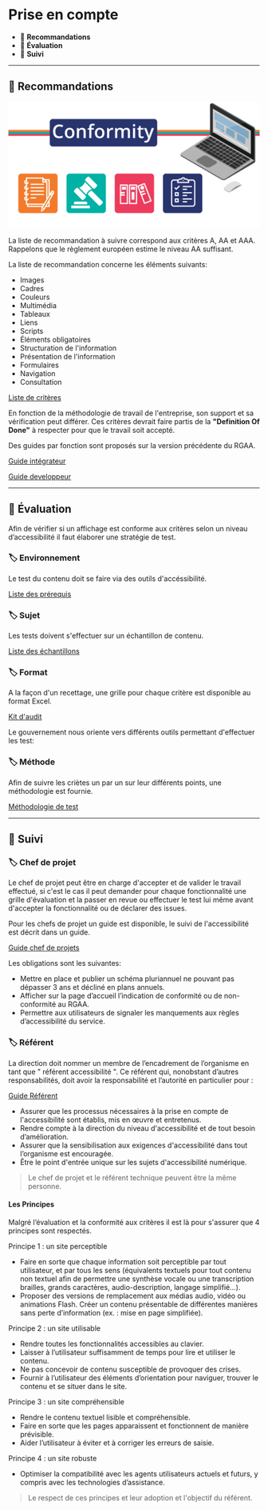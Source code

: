 # Prise en compte

*  🔖 **Recommandations**
*  🔖 **Évaluation**
*  🔖 **Suivi**

___

## 📑 Recommandations

![image](https://raw.githubusercontent.com/seeren-training/RGAA/master/wiki/resources/conformity.jpg)

La liste de recommandation à suivre correspond aux critères A, AA et AAA. Rappelons que le règlement européen estime le niveau AA suffisant.

La liste de recommandation concerne les éléments suivants:

* Images
* Cadres
* Couleurs
* Multimédia
* Tableaux
* Liens
* Scripts
* Éléments obligatoires
* Structuration de l'information
* Présentation de l'information
* Formulaires
* Navigation
* Consultation

[Liste de critères](https://www.numerique.gouv.fr/publications/rgaa-accessibilite/methode-rgaa/criteres/#contenu)

En fonction de la méthodologie de travail de l'entreprise, son support et sa vérification peut différer. Ces critères devrait faire partis de la **"Definition Of Done"** à respecter pour que le travail soit accepté.

Des guides par fonction sont proposés sur la version précédente du RGAA.

[Guide intégrateur](https://disic.github.io/guide-integrateur/)

[Guide developpeur](https://disic.github.io/guide-developpeur/)

___

## 📑 Évaluation

Afin de vérifier si un affichage est conforme aux critères selon un niveau d’accessibilité il faut élaborer une stratégie de test. 

### 🏷️ **Environnement**

Le test du contenu doit se faire via des outils d'accéssibilité.

[Liste des prérequis](https://www.numerique.gouv.fr/publications/rgaa-accessibilite/methode-rgaa/environnement/#contenu)

### 🏷️ **Sujet**

Les tests doivent s'effectuer sur un échantillon de contenu.

[Liste des échantillons](https://www.numerique.gouv.fr/publications/rgaa-accessibilite/obligations/#%C3%89chantillon)

### 🏷️ **Format**

A la façon d'un recettage, une grille pour chaque critère est disponible au format Excel. 

[Kit d'audit](https://www.numerique.gouv.fr/publications/rgaa-accessibilite/kit/#contenu)

Le gouvernement nous oriente vers différents outils permettant d'effectuer les test: 

### 🏷️ **Méthode**

Afin de suivre les criètes un par un sur leur différents points, une méthodologie est fournie.

[Méthodologie de test](https://www.numerique.gouv.fr/publications/rgaa-accessibilite/methodologie-test/)

___

## 📑 Suivi

### 🏷️ **Chef de projet**

Le chef de projet peut être en charge d'accepter et de valider le travail effectué, si c'est le cas il peut demander pour chaque fonctionnalité une grille d'évaluation et la passer en revue ou effectuer le test lui même avant d'accepter la fonctionnalité ou de déclarer des issues.

Pour les chefs de projet un guide est disponible, le suivi de l'accessibilité est décrit dans un guide.

[Guide chef de projets](https://disic.github.io/guide-chef_projets/)

Les obligations sont les suivantes:

* Mettre en place et publier un schéma pluriannuel ne pouvant pas dépasser 3 ans et décliné en plans annuels.
* Afficher sur la page d’accueil l’indication de conformité ou de non-conformité au RGAA.
* Permettre aux utilisateurs de signaler les manquements aux règles d’accessibilité du service.

### 🏷️ **Référent**

La direction doit nommer un membre de l’encadrement de l’organisme en tant que " référent accessibilité ". Ce référent qui, nonobstant d’autres responsabilités, doit avoir la responsabilité et l’autorité en particulier pour :

[Guide Référent](https://references.modernisation.gouv.fr/4223-designation-dun-referent-accessibilite-0)

* Assurer que les processus nécessaires à la prise en compte de l'accessibilité sont établis, mis en œuvre et entretenus.
* Rendre compte à la direction du niveau d'accessibilité et de tout besoin d’amélioration.
* Assurer que la sensibilisation aux exigences d'accessibilité dans tout l’organisme est encouragée.
* Être le point d'entrée unique sur les sujets d'accessibilité numérique.

> Le chef de projet et le référent technique peuvent être la même personne.

#### **Les Principes**

Malgré l’évaluation et la conformité aux critères il est là pour s'assurer que 4 principes sont respectés.

Principe 1 : un site perceptible

* Faire en sorte que chaque information soit perceptible par tout utilisateur, et par tous les sens (équivalents textuels pour tout contenu non textuel afin de permettre une synthèse vocale ou une transcription brailles, grands caractères, audio-description, langage simplifié…).
* Proposer des versions de remplacement aux médias audio, vidéo ou animations Flash. Créer un contenu présentable de différentes manières sans perte d’information (ex. : mise en page simplifiée).

Principe 2 : un site utilisable

* Rendre toutes les fonctionnalités accessibles au clavier.
* Laisser à l’utilisateur suffisamment de temps pour lire et utiliser le contenu.
* Ne pas concevoir de contenu susceptible de provoquer des crises.
* Fournir à l’utilisateur des éléments d’orientation pour naviguer, trouver le contenu et se situer dans le site.

Principe 3 : un site compréhensible

* Rendre le contenu textuel lisible et compréhensible.
* Faire en sorte que les pages apparaissent et fonctionnent de manière prévisible.
* Aider l’utilisateur à éviter et à corriger les erreurs de saisie.

Principe 4 : un site robuste

* Optimiser la compatibilité avec les agents utilisateurs actuels et futurs, y compris avec les technologies d’assistance.

> Le respect de ces principes et leur adoption et l'objectif du référent.